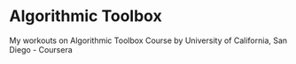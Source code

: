 # Algorithmic Toolbox
My workouts on Algorithmic Toolbox Course by University of California, San Diego - Coursera
